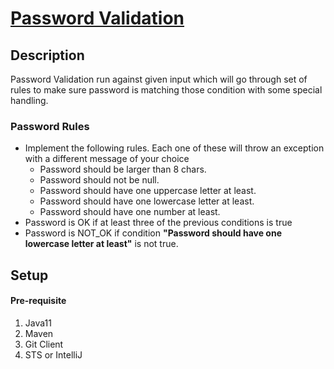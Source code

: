 # [Password Validation]()

## Description
Password Validation run against given input which will go through set of rules to make sure password is matching those condition with some special handling.

### Password Rules
+ Implement the following rules. Each one of these will throw an exception with a different message of your choice
  + Password should be larger than 8 chars.
  + Password should not be null.
  + Password should have one uppercase letter at least.
  + Password should have one lowercase letter at least.
  + Password should have one number at least.
+ Password is OK if at least three of the previous conditions is true
+ Password is NOT_OK if condition <b>"Password should have one lowercase letter at least"</b> is not true.


## Setup
#### Pre-requisite
1. Java11
2. Maven
3. Git Client
4. STS or IntelliJ